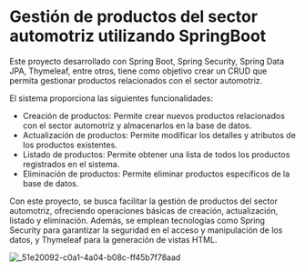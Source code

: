 # Gestión de productos del sector automotriz utilizando SpringBoot

Este proyecto desarrollado con Spring Boot, Spring Security, Spring Data JPA, Thymeleaf, entre otros, tiene como objetivo crear un CRUD que permita gestionar productos relacionados con el sector automotriz.

El sistema proporciona las siguientes funcionalidades:

- Creación de productos: Permite crear nuevos productos relacionados con el sector automotriz y almacenarlos en la base de datos.
- Actualización de productos: Permite modificar los detalles y atributos de los productos existentes.
- Listado de productos: Permite obtener una lista de todos los productos registrados en el sistema.
- Eliminación de productos: Permite eliminar productos específicos de la base de datos.

Con este proyecto, se busca facilitar la gestión de productos del sector automotriz, ofreciendo operaciones básicas de creación, actualización, listado y eliminación. Además, se emplean tecnologías como Spring Security para garantizar la seguridad en el acceso y manipulación de los datos, y Thymeleaf para la generación de vistas HTML.

![_51e20092-c0a1-4a04-b08c-ff45b7f78aad](https://github.com/Julian1699/RestController-Automotriz/assets/114323630/fa8b11c1-c014-4bfe-87a6-e7fdb8efd6f6)
